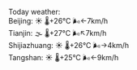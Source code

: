 Today weather:  
Beijing: ☀️   🌡️+26°C 🌬️←7km/h  
Tianjin: 🌫  🌡️+27°C 🌬️↖7km/h  
Shijiazhuang: ☀️   🌡️+26°C 🌬️→4km/h  
Tangshan: ☀️   🌡️+25°C 🌬️←9km/h  
